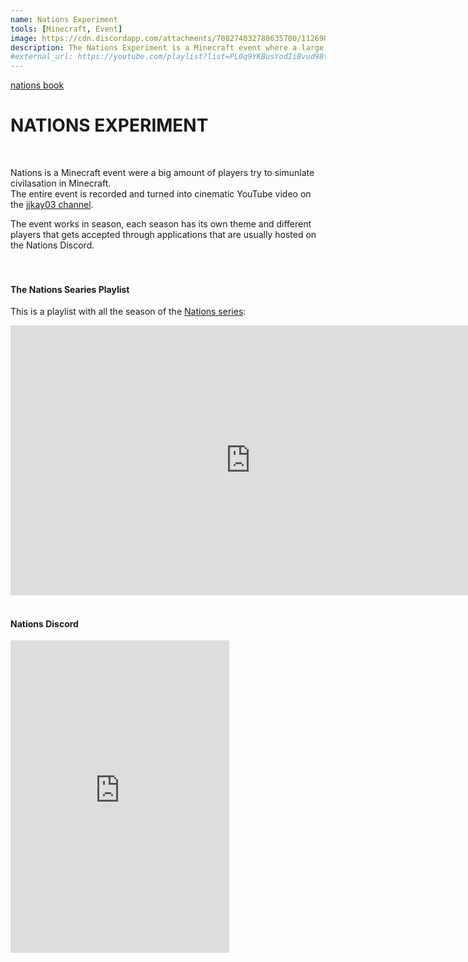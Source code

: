 ```yaml
---
name: Nations Experiment
tools: [Minecraft, Event]
image: https://cdn.discordapp.com/attachments/708274032788635700/1126908985275056239/Untitled-1.png
description: The Nations Experiment is a Minecraft event where a large ammount of players try to simulate civilization. 
#external_url: https://youtube.com/playlist?list=PL0q9YKBusYodIiBvud98tMepUZKjqO-UV
---
```


[nations book](https://cdn.discordapp.com/attachments/708274032788635700/1126987142107762798/Logo.png)
# **NATIONS EXPERIMENT**
<br>

Nations is a Minecraft event were a big amount of players try to simunlate civilasation in Minecraft.<br>
The entire event is recorded and turned into cinematic YouTube video on the [jjkay03 channel](https://www.youtube.com/jjkay03).

The event works in season, each season has its own theme and different players that gets accepted through applications that are usually hosted on the Nations Discord.
<br><br><br>

#### **The Nations Searies Playlist**
This is a playlist with all the season of the [Nations series](https://youtube.com/playlist?list=PL0q9YKBusYodIiBvud98tMepUZKjqO-UV):
<iframe width="768" height="432" src="https://www.youtube.com/embed/videoseries?list=PL0q9YKBusYodIiBvud98tMepUZKjqO-UV" title="YouTube video player" frameborder="0" allow="accelerometer; autoplay; clipboard-write; encrypted-media; gyroscope; picture-in-picture; web-share" allowfullscreen></iframe>
<br><br>

#### **Nations Discord**
<iframe src="https://discord.com/widget?id=855390073020874753&theme=dark" width="350" height="500" allowtransparency="true" frameborder="0" sandbox="allow-popups allow-popups-to-escape-sandbox allow-same-origin allow-scripts"></iframe>
<br><br>
